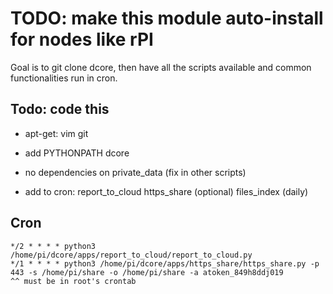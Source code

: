
# TODO: make this module auto-install for nodes like rPI

Goal is to git clone dcore, then have all the scripts available and common functionalities run in cron.

## Todo: code this

- apt-get:
    vim
    git

- add PYTHONPATH dcore

- no dependencies on private_data (fix in other scripts)

- add to cron:
    report_to_cloud
    https_share (optional)
    files_index (daily)

## Cron

    */2 * * * * python3 /home/pi/dcore/apps/report_to_cloud/report_to_cloud.py
    */1 * * * * python3 /home/pi/dcore/apps/https_share/https_share.py -p 443 -s /home/pi/share -o /home/pi/share -a atoken_849h8ddj019
    ^^ must be in root's crontab


